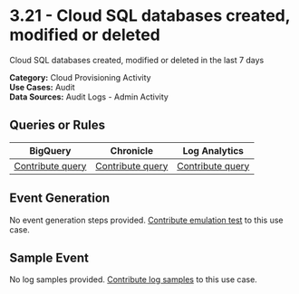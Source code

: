 # 3.21 - Cloud SQL databases created, modified or deleted
Cloud SQL databases created, modified or deleted in the last 7 days


**Category:** Cloud Provisioning Activity
</br>
**Use Cases:** Audit
</br>
**Data Sources:** Audit Logs - Admin Activity
</br>



## Queries or Rules
BigQuery | Chronicle | Log Analytics
--- | --- | ---
[Contribute query](../../CONTRIBUTING.md) | [Contribute query](../../CONTRIBUTING.md) | [Contribute query](../../CONTRIBUTING.md)

## Event Generation
No event generation steps provided. [Contribute emulation test](../../CONTRIBUTING.md) to this use case.

## Sample Event
No log samples provided. [Contribute log samples](../../CONTRIBUTING.md) to this use case.

